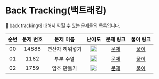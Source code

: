 # Back Tracking(백트래킹)

🐻 back tracking에 대해서 익힐 수 있는 문제들의 목록입니다.

| 순번 | 문제 번호 |    문제 이름    |                                        난이도                                         |                   문제 링크                   |                                          풀이 링크                                           |
| :--: | :-------: | :-------------: | :-----------------------------------------------------------------------------------: | :-------------------------------------------: | :------------------------------------------------------------------------------------------: |
|  00  |   14888   | 연산자 끼워넣기 | <img width="20" height="20" src="https://d2gd6pc034wcta.cloudfront.net/tier/10.svg"/> | [문제](https://www.acmicpc.net/problem/14888) | [풀이](https://github.com/ssinee/Baekjoon/blob/main/data_structure/14888_연산자끼워넣기.cpp) |
|  01  |   1182    |    부분 수열    | <img width="20" height="20" src="https://d2gd6pc034wcta.cloudfront.net/tier/9.svg"/>  | [문제](https://www.acmicpc.net/problem/1182)  |  [풀이](https://github.com/ssinee/Baekjoon/blob/main/data_structure/1182_부분수열의합.cpp)   |
|  02  |   1759    |   암호 만들기   | <img width="20" height="20" src="https://d2gd6pc034wcta.cloudfront.net/tier/11.svg"/> | [문제](https://www.acmicpc.net/problem/1759)  |   [풀이](https://github.com/ssinee/Baekjoon/blob/main/data_structure/1759_암호만들기.cpp)    |
